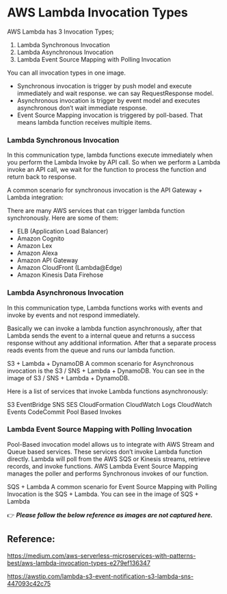 # AWS Lambda Invocation Types

AWS Lambda has 3 Invocation Types;

1. Lambda Synchronous Invocation
2. Lambda Asynchronous Invocation
3. Lambda Event Source Mapping with Polling Invocation


You can all invocation types in one image.

- Synchronous invocation is trigger by push model and execute immediately and wait response. we can say RequestResponse model.
- Asynchronous invocation is trigger by event model and executes asynchronous don’t wait immediate response.
- Event Source Mapping invocation is triggered by poll-based. That means lambda function receives multiple items.

### Lambda Synchronous Invocation
In this communication type, lambda functions execute immediately when you perform the Lambda Invoke by API call.
So when we perform a Lambda invoke an API call, we wait for the function to process the function and return back to response.

A common scenario for synchronous invocation is the API Gateway + Lambda integration:

There are many AWS services that can trigger lambda function synchronously.
Here are some of them:

- ELB (Application Load Balancer)
- Amazon Cognito
- Amazon Lex
- Amazon Alexa
- Amazon API Gateway
- Amazon CloudFront (Lambda@Edge)
- Amazon Kinesis Data Firehose

### Lambda Asynchronous Invocation
In this communication type, Lambda functions works with events and invoke by events and not respond immediately.

Basically we can invoke a lambda function asynchronously, after that Lambda sends the event to a internal queue and returns a success response without any additional information. After that a separate process reads events from the queue and runs our lambda function.

S3 + Lambda + DynamoDB
A common scenario for Asynchronous invocation is the S3 / SNS + Lambda + DynamoDB. You can see in the image of S3 / SNS + Lambda + DynamoDB.

Here is a list of services that invoke Lambda functions asynchronously:

S3
EventBridge
SNS
SES
CloudFormation
CloudWatch Logs
CloudWatch Events
CodeCommit
Pool Based Invokes

### Lambda Event Source Mapping with Polling Invocation
Pool-Based invocation model allows us to integrate with AWS Stream and Queue based services. These services don’t invoke Lambda function directly. Lambda will poll from the AWS SQS or Kinesis streams, retrieve records, and invoke functions.
AWS Lambda Event Source Mapping manages the poller and performs Synchronous invokes of our function.

SQS + Lambda
A common scenario for Event Source Mapping with Polling Invocation is the SQS + Lambda. You can see in the image of SQS + Lambda

👉 ***Please follow the below reference as images are not captured here.***

## Reference:
https://medium.com/aws-serverless-microservices-with-patterns-best/aws-lambda-invocation-types-e279ef136347

https://awstip.com/lambda-s3-event-notification-s3-lambda-sns-447093c42c75


